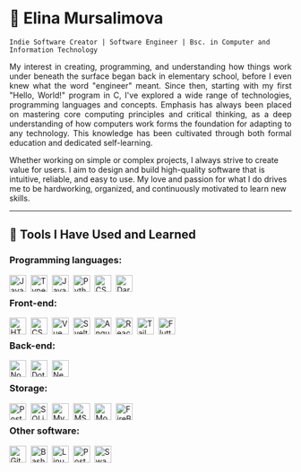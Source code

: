 # :milky_way: Elina Mursalimova
`Indie Software Creator | Software Engineer | Bsc. in Computer and Information Technology`

<p align=justify>
My interest in creating, programming, and understanding how things work under beneath the surface began back in elementary school, before I even knew what the word "engineer" meant.
Since then, starting with my first "Hello, World!" program in C, I've explored a wide range of technologies, programming languages and concepts. Emphasis has always been placed on mastering core computing principles and critical thinking, as a deep understanding of how computers work forms the foundation for adapting to any technology. This knowledge has been cultivated through both formal education and dedicated self-learning.

Whether working on simple or complex projects, I always strive to create value for users. I aim to design and build high-quality software that is intuitive, reliable, and easy to use.
My love and passion for what I do drives me to be hardworking, organized, and continuously motivated to learn new skills.
</p>

---
          
## :wrench: Tools I Have Used and Learned
### Programming languages:
<img align="left" alt="JavaScript" width="30px" style="padding-right:5px;" src="https://cdn.jsdelivr.net/gh/devicons/devicon/icons/javascript/javascript-plain.svg" />
<img align="left" alt="TypeScript" width="30px" style="padding-right:5px;" src="https://cdn.jsdelivr.net/gh/devicons/devicon@latest/icons/typescript/typescript-original.svg" />
<img align="left" alt="Java" width="30px" style="padding-right:5px;" src="https://cdn.jsdelivr.net/gh/devicons/devicon/icons/java/java-original.svg"/>
<img align="left" alt="Python" width="30px" style="padding-right:5px;" src="https://cdn.jsdelivr.net/gh/devicons/devicon@latest/icons/python/python-original.svg"/>
<img align="left" alt="CSharp" width="30px" style="padding-right:5px;" src="https://cdn.jsdelivr.net/gh/devicons/devicon@latest/icons/csharp/csharp-plain.svg"/>
<img align="left" alt="Dart" width="30px" style="padding-right:5px;" src="https://cdn.jsdelivr.net/gh/devicons/devicon@latest/icons/dart/dart-original.svg" />

<br/>

### Front-end:
<img align="left" alt="HTML" width="30px" style="padding-right:5px;" src="https://cdn.jsdelivr.net/gh/devicons/devicon/icons/html5/html5-plain.svg" />
<img align="left" alt="CSS" width="30px" style="padding-right:5px;" src="https://cdn.jsdelivr.net/gh/devicons/devicon/icons/css3/css3-plain.svg" />
<img align="left" alt="Vue" height="30px" style="padding-right:5px;" src="https://cdn.jsdelivr.net/gh/devicons/devicon@latest/icons/vuejs/vuejs-original.svg"/>
<img align="left" alt="Svelte" height="30px" style="padding-right:5px;" src="https://cdn.jsdelivr.net/gh/devicons/devicon@latest/icons/svelte/svelte-original.svg" />
<img align="left" alt="Angular" height="30px" style="padding-right:5px;" src="https://cdn.jsdelivr.net/gh/devicons/devicon@latest/icons/angular/angular-original.svg"/>
<img align="left" alt="React" width="30px" style="padding-right:5px;" src="https://cdn.jsdelivr.net/gh/devicons/devicon/icons/react/react-original.svg" />
<img align="left" alt="TailWindCSS" width="30px" style="padding-right:5px;" src="https://cdn.jsdelivr.net/gh/devicons/devicon@latest/icons/tailwindcss/tailwindcss-original.svg" />
<img align="left" alt="Flutter" width="30px" style="padding-right:5px;" src="https://cdn.jsdelivr.net/gh/devicons/devicon@latest/icons/flutter/flutter-original.svg" />

<br/>

### Back-end:
<img align="left" alt="NodeJS" width="30px" style="padding-right:5px;" src="https://cdn.jsdelivr.net/gh/devicons/devicon@latest/icons/nodejs/nodejs-plain-wordmark.svg" />
<img align="left" alt="DotNet" width="30px" style="padding-right:5px;" src="https://cdn.jsdelivr.net/gh/devicons/devicon@latest/icons/dotnetcore/dotnetcore-original.svg" />
<img align="left" alt="NestJS" width="30px" style="padding-right:5px;" src="https://cdn.jsdelivr.net/gh/devicons/devicon@latest/icons/nestjs/nestjs-original.svg" />

<br/>

### Storage:
<img align="left" alt="PostgreSQL" width="30px" style="padding-right:5px;" src="https://cdn.jsdelivr.net/gh/devicons/devicon@latest/icons/postgresql/postgresql-original.svg" />
<img align="left" alt="SQLite" width="30px" style="padding-right:5px;" src="https://cdn.jsdelivr.net/gh/devicons/devicon@latest/icons/sqlite/sqlite-original.svg" />
<img align="left" alt="MySQL" width="30px" style="padding-right:5px;" src="https://cdn.jsdelivr.net/gh/devicons/devicon@latest/icons/mysql/mysql-original.svg" />
<img align="left" alt="MSSQL" width="30px" style="padding-right:5px;" src="https://cdn.jsdelivr.net/gh/devicons/devicon@latest/icons/microsoftsqlserver/microsoftsqlserver-original.svg" />
<img align="left" alt="MongoDB" width="30px" style="padding-right:5px;" src="https://cdn.jsdelivr.net/gh/devicons/devicon@latest/icons/mongodb/mongodb-original.svg" />
<img align="left" alt="FireBase" width="30px" style="padding-right:5px;" src="https://cdn.jsdelivr.net/gh/devicons/devicon@latest/icons/firebase/firebase-original.svg" />

<br/>

### Other software:
<img align="left" alt="Git" height="30px" style="padding-right:5px;" src="https://cdn.jsdelivr.net/gh/devicons/devicon@latest/icons/git/git-original.svg"/>
<img align="left" alt="Bash" height="30px" style="padding-right:5px;" src="https://cdn.jsdelivr.net/gh/devicons/devicon@latest/icons/bash/bash-original.svg"/>
<img align="left" alt="Linux" width="30px" style="padding-right:5px;" src="https://cdn.jsdelivr.net/gh/devicons/devicon/icons/linux/linux-original.svg" />
<img align="left" alt="Postman" width="30px" style="padding-right:5px;" src="https://cdn.jsdelivr.net/gh/devicons/devicon@latest/icons/postman/postman-original.svg" />
<img align="left" alt="Swagger" width="30px" style="padding-right:5px;" src="https://cdn.jsdelivr.net/gh/devicons/devicon@latest/icons/swagger/swagger-original.svg" />
<br/>
